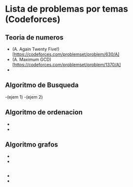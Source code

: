 # Lista de problemas por temas (Codeforces)

## Teoria de numeros
- (A. Again Twenty Five!)[https://codeforces.com/problemset/problem/630/A]
- (A. Maximum GCD)[https://codeforces.com/problemset/problem/1370/A]
-


## Algoritmo de Busqueda
-(ejem 1)
-(ejem 2)

## Algoritmo de ordenacion
-
-
## Algoritmo grafos
-
-
## 
-
-
